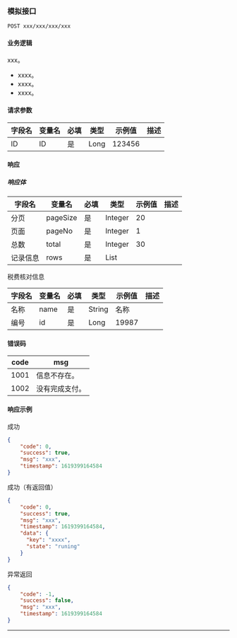 ### 模拟接口

```http
POST xxx/xxx/xxx/xxx
```

#### 业务逻辑

xxx。

- xxxx。
- xxxx。
- xxxx。

#### 请求参数

| 字段名     | 变量名       | 必填 | 类型 | 示例值 | 描述 |
| ---------- | ------------ | ---- | ---- | ------ | ---- |
| ID | ID | 是   | Long | 123456 |      |

#### 响应

##### 响应体

| 字段名       | 变量名   | 必填 | 类型    | 示例值 | 描述 |
| ------------ | -------- | ---- | ------- | ------ | ---- |
| 分页         | pageSize | 是   | Integer | 20     |      |
| 页面         | pageNo   | 是   | Integer | 1      |      |
| 总数         | total    | 是   | Integer | 30     |      |
| 记录信息 | rows     | 是   | List    |        |      |

税费核对信息

| 字段名         | 变量名           | 必填 | 类型       | 示例值              | 描述 |
| -------------- | ---------------- | ---- | ---------- | ------------------- | ---- |
| 名称       | name      | 是   | String     | 名称            |      |
| 编号       | id      | 是   | Long       | 19987               |      |


#### 错误码

| code | msg                                  |
| ---- | ------------------------------------ |
| 1001 | 信息不存在。                 |
| 1002 | 没有完成支付。                   |


#### 响应示例
成功

```json
{
    "code": 0,
    "success": true,
    "msg": "xxx",
    "timestamp": 1619399164584
}
```

成功（有返回值）

```json
{
    "code": 0,
    "success": true,
    "msg": "xxx",
    "timestamp": 1619399164584,
  	"data": {
      "key": "xxxx", 
      "state": "runing"
    }
}
```

异常返回

```json
{
    "code": -1,
    "success": false,
    "msg": "xxx",
    "timestamp": 1619399164584
}
```
------